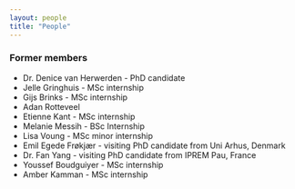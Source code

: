 ```yaml
---
layout: people
title: "People"
---
```


### Former members

* Dr. Denice van Herwerden - PhD candidate
* Jelle Gringhuis - MSc internship
* Gijs Brinks - MSc internship
* Adan Rotteveel
* Etienne Kant - MSc internship
* Melanie Messih - BSc Internship
* Lisa Voung - MSc minor internship
* Emil Egede Frøkjær - visiting PhD candidate from Uni Arhus, Denmark
* Dr. Fan Yang - visiting PhD candidate from IPREM Pau, France
* Youssef Boudguiyer - MSc internship
* Amber Kamman - MSc internship